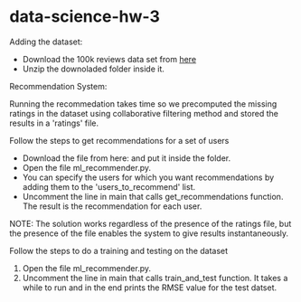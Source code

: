 # data-science-hw-3

Adding the dataset:

- Download the 100k reviews data set from [here](http://files.grouplens.org/datasets/movielens/ml-100k.ziphttp://files.grouplens.org/datasets/movielens/ml-100k.zip)
- Unzip the downoladed folder inside it.


Recommendation System:

Running the recommedation takes time so we precomputed the missing ratings in the dataset using collaborative filtering method and stored the results in a 'ratings' file.

Follow the steps to get recommendations for a set of users
- Download the file from here: and put it inside the folder.
- Open the file ml_recommender.py.
- You can specify the users for which you want recommendations by adding them to the 'users_to_recommend' list.
- Uncomment the line in main that calls get_recommendations function. 
The result is the recommendation for each user.

NOTE: The solution works regardless of the presence of the ratings file, but the presence of the file enables the system to give results instantaneously.

Follow the steps to do a training and testing on the dataset
1. Open the file ml_recommender.py.
2. Uncomment the line in main that calls train_and_test function. It takes a while to run and in the end prints the RMSE value for the test datset.